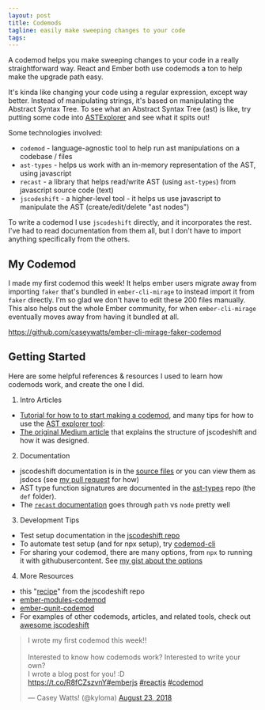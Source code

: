 ```yaml
---
layout: post
title: Codemods
tagline: easily make sweeping changes to your code
tags:
---
```


A codemod helps you make sweeping changes to your code in a really straightforward way. React and Ember both use codemods a ton to help make the upgrade path easy.

It's kinda like changing your code using a regular expression, except way better. Instead of manipulating strings, it's based on manipulating the Abstract Syntax Tree. To see what an Abstract Syntax Tree (ast) is like, try putting some code into [ASTExplorer](https://astexplorer.net/) and see what it spits out!

Some technologies involved:

- `codemod` - language-agnostic tool to help run ast manipulations on a codebase / files
- `ast-types` - helps us work with an in-memory representation of the AST, using javascript
- `recast` - a library that helps read/write AST (using `ast-types`) from javascript source code (text)
- `jscodeshift` - a higher-level tool - it helps us use javascript to manipulate the AST (create/edit/delete "ast nodes")

To write a codemod I use `jscodeshift` directly, and it incorporates the rest. I've had to read documentation from them all, but I don't have to import anything specifically from the others.

## My Codemod

I made my first codemod this week! It helps ember users migrate away from importing `faker` that's bundled in `ember-cli-mirage` to instead import it from `faker` directly. I'm so glad we don't have to edit these 200 files manually. This also helps out the whole Ember community, for when `ember-cli-mirage` eventually moves away from having it bundled at all.

https://github.com/caseywatts/ember-cli-mirage-faker-codemod

## Getting Started

Here are some helpful references & resources I used to learn how codemods work, and create the one I did.

1. Intro Articles
  - [Tutorial for how to to start making a codemod](https://vramana.github.io/blog/2015/12/21/codemod-tutorial/), and many tips for how to use the [AST explorer tool](https://astexplorer.net/):
  - [The original Medium article](https://medium.com/@cpojer/effective-javascript-codemods-5a6686bb46fb) that explains the structure of jscodeshift and how it was designed.
2. Documentation
  - jscodeshift documentation is in the [source files](https://github.com/facebook/jscodeshift/tree/master/src) or you can view them as jsdocs (see [my pull request](https://github.com/facebook/jscodeshift/pull/272) for how)
  - AST type function signatures are documented in the [ast-types](https://github.com/benjamn/ast-types) repo (the `def` folder).
  - The [`recast` documentation](https://github.com/benjamn/recast) goes through `path` vs `node` pretty well
3. Development Tips
  - Test setup documentation in the [jscodeshift repo](https://github.com/facebook/jscodeshift#unit-testing)
  - To automate test setup (and for npx setup), try [codemod-cli](https://github.com/rwjblue/codemod-cli)
  - For sharing your codemod, there are many options, from `npx` to running it with githubusercontent. See [my gist about the options](https://gist.github.com/caseywatts/b8fffb51180fe44cd3706407d61150a3)
4. More Resources
  - this "[recipe](https://github.com/facebook/jscodeshift/blob/master/recipes/retain-first-comment.md)" from the jscodeshift repo
  - [ember-modules-codemod](https://github.com/ember-cli/ember-modules-codemod)
  - [ember-qunit-codemod](https://github.com/rwjblue/ember-qunit-codemod)
  - For examples of other codemods, articles, and related tools, check out [awesome jscodeshift](https://github.com/sejoker/awesome-jscodeshift)

  <blockquote class="twitter-tweet" data-lang="en"><p lang="en" dir="ltr">I wrote my first codemod this week!!<br><br>Interested to know how codemods work? Interested to write your own?<br>I wrote a blog post for you! :D<br><a href="https://t.co/R8fCZszvnY">https://t.co/R8fCZszvnY</a><a href="https://twitter.com/hashtag/emberjs?src=hash&amp;ref_src=twsrc%5Etfw">#emberjs</a> <a href="https://twitter.com/hashtag/reactjs?src=hash&amp;ref_src=twsrc%5Etfw">#reactjs</a> <a href="https://twitter.com/hashtag/codemod?src=hash&amp;ref_src=twsrc%5Etfw">#codemod</a></p>&mdash; Casey Watts! (@kyloma) <a href="https://twitter.com/kyloma/status/1032682031988264960?ref_src=twsrc%5Etfw">August 23, 2018</a></blockquote>
  <script async src="https://platform.twitter.com/widgets.js" charset="utf-8"></script>
